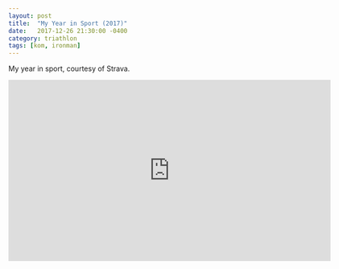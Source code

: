 ```yaml
---
layout: post
title:  "My Year in Sport (2017)"
date:   2017-12-26 21:30:00 -0400
category: triathlon
tags: [kom, ironman]
---
```

My year in sport, courtesy of Strava.

<iframe id="ytplayer" type="text/html" width="640" height="360"
  src="https://www.youtube.com/watch?v=r5wWY7aLX4c?autoplay=1&origin={{site.url}}"
  frameborder="0"></iframe>
